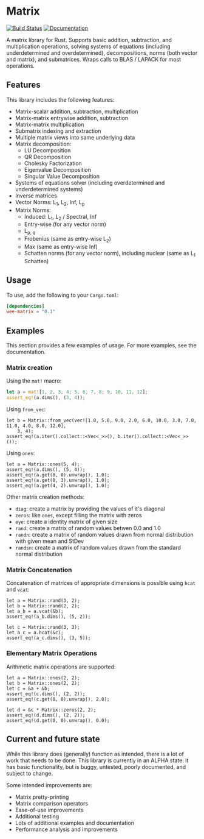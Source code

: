 # Matrix

[![Build Status](https://travis-ci.org/jblondin/matrix.svg?branch=master)](https://travis-ci.org/jblondin/matrix)
[![Documentation](https://docs.rs/wee-matrix/badge.svg)](https://docs.rs/wee-matrix)

A matrix library for Rust. Supports basic addition, subtraction, and multiplication operations, solving systems of equations (including underdetermined and overdetermined), decompositions, norms (both vector and matrix), and submatrices. Wraps calls to BLAS / LAPACK for most operations.

## Features

This library includes the following features:
* Matrix-scalar addition, subtraction, multiplication
* Matrix-matrix entrywise addition, subtraction
* Matrix-matrix multiplication
* Submatrix indexing and extraction
* Multiple matrix views into same underlying data
* Matrix decomposition:
  * LU Decomposition
  * QR Decomposition
  * Cholesky Factorization
  * Eigenvalue Decomposition
  * Singular Value Decomposition
* Systems of equations solver (including overdetermined and underdetermined systems)
* Inverse matrices
* Vector Norms: L<sub>1</sub>, L<sub>2</sub>, Inf, L<sub>p</sub>
* Matrix Norms:
  * Induced: L<sub>1</sub>, L<sub>2</sub> / Spectral, Inf
  * Entry-wise (for any vector norm)
  * L<sub>p, q</sub>
  * Frobenius (same as entry-wise L<sub>2</sub>)
  * Max (same as entry-wise Inf)
  * Schatten norms (for any vector norm), including nuclear (same as L<sub>1</sub> Schatten)

## Usage

To use, add the following to your `Cargo.toml`:
```toml
[dependencies]
wee-matrix = "0.1"
```

## Examples

This section provides a few examples of usage. For more examples, see the documentation.

### Matrix creation

Using the `mat!` macro:
```rust
let a = mat![1, 2, 3, 4; 5, 6, 7, 8; 9, 10, 11, 12];
assert_eq!(a.dims(), (3, 4));
```

Using `from_vec`:
```
let b = Matrix::from_vec(vec![1.0, 5.0, 9.0, 2.0, 6.0, 10.0, 3.0, 7.0, 11.0, 4.0, 8.0, 12.0],
    3, 4);
assert_eq!(a.iter().collect::<Vec<_>>(), b.iter().collect::<Vec<_>>());
```

Using `ones`:
```
let a = Matrix::ones(5, 4);
assert_eq!(a.dims(), (5, 4));
assert_eq!(a.get(0, 0).unwrap(), 1.0);
assert_eq!(a.get(0, 3).unwrap(), 1.0);
assert_eq!(a.get(4, 2).unwrap(), 1.0);
```

Other matrix creation methods:
- `diag`: create a matrix by providing the values of it's diagonal
- `zeros`: like `ones`, except filling the matrix with zeros
- `eye`: create a identity matrix of given size
- `rand`: create a matrix of random values betwen 0.0 and 1.0
- `randn`: create a matrix of random values drawn from normal distribution with given mean and StDev
- `randsn`: create a matrix of random values drawn from the standard normal distribution

### Matrix Concatenation

Concatenation of matrices of appropriate dimensions is possible using `hcat` and `vcat`:
```
let a = Matrix::rand(3, 2);
let b = Matrix::rand(2, 2);
let a_b = a.vcat(&b);
assert_eq!(a_b.dims(), (5, 2));

let c = Matrix::rand(3, 3);
let a_c = a.hcat(&c);
assert_eq!(a_c.dims(), (3, 5));
```

### Elementary Matrix Operations

Arithmetic matrix operations are supported:
```
let a = Matrix::ones(2, 2);
let b = Matrix::ones(2, 2);
let c = &a + &b;
assert_eq!(c.dims(), (2, 2));
assert_eq!(c.get(0, 0).unwrap(), 2.0);

let d = &c * Matrix::zeros(2, 2);
assert_eq!(d.dims(), (2, 2));
assert_eq!(d.get(0, 0).unwrap(), 0.0);
```

## Current and future state

While this library does (generally) function as intended, there is a lot of work that needs to be done. This library is currently in an ALPHA state: it has basic functionality, but is buggy, untested, poorly documented, and subject to change.

Some intended improvements are:
- Matrix pretty-printing
- Matrix comparison operators
- Ease-of-use improvements
- Additional testing
- Lots of additional examples and documentation
- Performance analysis and improvements
